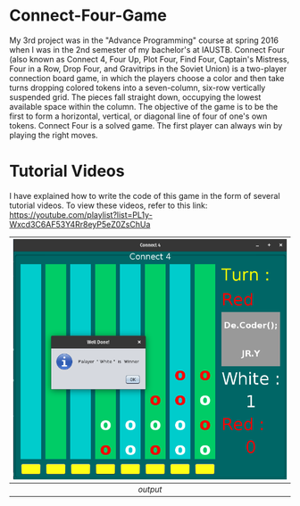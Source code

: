 # Connect-Four-Game

My 3rd project was in the "Advance Programming" course at spring 2016 when I was in the 2nd semester of my bachelor's at IAUSTB. Connect Four (also known as Connect 4, Four Up, Plot Four, Find Four, Captain's Mistress, Four in a Row, Drop Four, and Gravitrips in the Soviet Union) is a two-player connection board game, in which the players choose a color and then take turns dropping colored tokens into a seven-column, six-row vertically suspended grid. The pieces fall straight down, occupying the lowest available space within the column. The objective of the game is to be the first to form a horizontal, vertical, or diagonal line of four of one's own tokens. Connect Four is a solved game. The first player can always win by playing the right moves.

# Tutorial Videos
I have explained how to write the code of this game in the form of several tutorial videos. To view these videos, refer to this link: https://youtube.com/playlist?list=PL1y-Wxcd3C6AF53Y4Rr8eyP5eZ0ZsChUa

| <img src="out.png" alt="Pair Game" width="600"/> | 
|:--:| 
| *output* |
